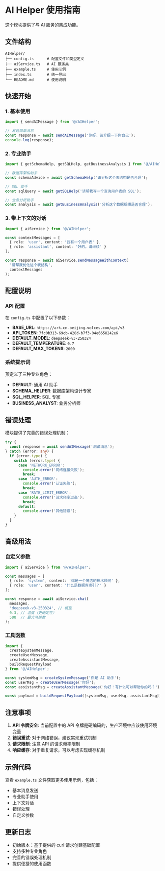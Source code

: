 # AI Helper 使用指南

这个模块提供了与 AI 服务的集成功能。

## 文件结构

```
AIHelper/
├── config.ts      # 配置文件和类型定义
├── aiService.ts   # AI 服务类
├── example.ts     # 使用示例
├── index.ts       # 统一导出
└── README.md      # 使用说明
```

## 快速开始

### 1. 基本使用

```typescript
import { sendAIMessage } from '@/AIHelper';

// 发送简单消息
const response = await sendAIMessage('你好，请介绍一下你自己');
console.log(response);
```

### 2. 专业助手

```typescript
import { getSchemaHelp, getSQLHelp, getBusinessAnalysis } from '@/AIHelper';

// 数据库架构助手
const schemaAdvice = await getSchemaHelp('请分析这个表结构是否合理');

// SQL 助手
const sqlQuery = await getSQLHelp('请帮我写一个查询用户表的 SQL');

// 业务分析助手
const analysis = await getBusinessAnalysis('分析这个数据规模是否合理');
```

### 3. 带上下文的对话

```typescript
import { aiService } from '@/AIHelper';

const contextMessages = [
  { role: 'user', content: '我有一个用户表' },
  { role: 'assistant', content: '好的，请继续' }
];

const response = await aiService.sendMessageWithContext(
  '请帮我优化这个表结构',
  contextMessages
);
```

## 配置说明

### API 配置

在 `config.ts` 中配置了以下参数：

- **BASE_URL**: `https://ark.cn-beijing.volces.com/api/v3`
- **API_TOKEN**: `7fc0b313-69cb-420d-b7f3-04e6658242e6`
- **DEFAULT_MODEL**: `deepseek-v3-250324`
- **DEFAULT_TEMPERATURE**: `0.7`
- **DEFAULT_MAX_TOKENS**: `2000`

### 系统提示词

预定义了三种专业角色：

- **DEFAULT**: 通用 AI 助手
- **SCHEMA_HELPER**: 数据库架构设计专家
- **SQL_HELPER**: SQL 专家
- **BUSINESS_ANALYST**: 业务分析师

## 错误处理

模块提供了完善的错误处理机制：

```typescript
try {
  const response = await sendAIMessage('测试消息');
} catch (error: any) {
  if (error.type) {
    switch (error.type) {
      case 'NETWORK_ERROR':
        console.error('网络连接失败');
        break;
      case 'AUTH_ERROR':
        console.error('认证失败');
        break;
      case 'RATE_LIMIT_ERROR':
        console.error('请求频率过高');
        break;
      default:
        console.error('其他错误');
    }
  }
}
```

## 高级用法

### 自定义参数

```typescript
import { aiService } from '@/AIHelper';

const messages = [
  { role: 'system', content: '你是一个简洁的技术顾问' },
  { role: 'user', content: '什么是数据库索引？' }
];

const response = await aiService.chat(
  messages,
  'deepseek-v3-250324', // 模型
  0.3, // 温度（更确定性）
  500  // 最大令牌数
);
```

### 工具函数

```typescript
import { 
  createSystemMessage, 
  createUserMessage, 
  createAssistantMessage,
  buildRequestPayload 
} from '@/AIHelper';

const systemMsg = createSystemMessage('你是 AI 助手');
const userMsg = createUserMessage('你好');
const assistantMsg = createAssistantMessage('你好！有什么可以帮助你的吗？');

const payload = buildRequestPayload([systemMsg, userMsg, assistantMsg]);
```

## 注意事项

1. **API 令牌安全**: 当前配置中的 API 令牌是硬编码的，生产环境中应该使用环境变量
2. **错误重试**: 对于网络错误，建议实现重试机制
3. **请求限制**: 注意 API 的请求频率限制
4. **响应缓存**: 对于重复请求，可以考虑实现缓存机制

## 示例代码

查看 `example.ts` 文件获取更多使用示例，包括：

- 基本消息发送
- 专业助手使用
- 上下文对话
- 错误处理
- 自定义参数

## 更新日志

- 初始版本：基于提供的 curl 请求创建基础配置
- 支持多种专业角色
- 完善的错误处理机制
- 提供便捷的使用函数 